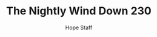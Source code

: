 ---
image: /assets/img/nwd/230_nwd_john_1_7_erv.png
title: The Nightly Wind Down 230
categories:
  - The Nightly Wind Down
author: Hope Staff
notes: The Nightly Wind Down 230
embed: >-
  EMBED_GOES_HERE
transcript: >-
  SOME LINES OF TEXT START HERE
---